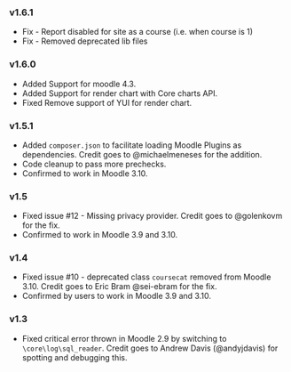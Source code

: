 ### v1.6.1 ###

* Fix - Report disabled for site as a course (i.e. when course is 1)
* Fix - Removed deprecated lib files


### v1.6.0 ###

* Added Support for moodle 4.3.
* Added Support for render chart with Core charts API.
* Fixed Remove support of YUI for render chart.


### v1.5.1 ###

* Added `composer.json` to facilitate loading Moodle Plugins as dependencies. Credit goes to @michaelmeneses for the addition.
* Code cleanup to pass more prechecks.
* Confirmed to work in Moodle 3.10.

### v1.5 ###

* Fixed issue #12 - Missing privacy provider. Credit goes
  to @golenkovm for the fix.
* Confirmed to work in Moodle 3.9 and 3.10.

### v1.4 ###

* Fixed issue #10 - deprecated class `coursecat` removed from Moodle 3.10. Credit goes
  to Eric Bram @sei-ebram for the fix.
* Confirmed by users to work in Moodle 3.9 and 3.10.


### v1.3 ###

* Fixed critical error thrown in Moodle 2.9 by switching to `\core\log\sql_reader`. Credit goes to Andrew Davis (@andyjdavis) for
  spotting and debugging this.
